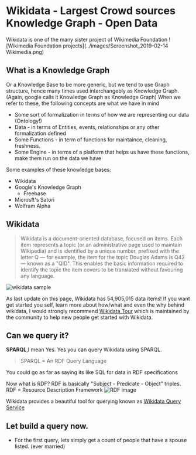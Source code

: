 # Wikidata - Largest Crowd sources Knowledge Graph - Open Data
Wikidata is one of the many sister project of Wikimedia Foundation
![Wikimedia Foundation projects](../images/Screenshot_2019-02-14 Wikimedia.png)

## What is a Knowledge Graph 
Or a Knowledge Base to be more generic, but we tend to use Graph structure, hence many times used interchangebly as Knowledge Graph.
(Again, google calls it Knowledge Graph as Knowledge Graph)
When we refer to these, the following concepts are what we have in mind
* Some sort of formalization in terms of how we are representing our data (Ontology!)
* Data - in terms of Entities, events, relationships or any other formalization defined 
* Some Functions - in term of functions for maintaince, cleaning, freshness.
* Some Engine - in terms of a platform that helps us have these functions, make them run on the data we have


Some examples of these knowledge bases:
* Wikidata
* Google's Knowledge Graph
    * Freebase
* Microsft's Satori
* Wolfram Alpha


## Wikidata
> Wikidata is a document-oriented database, focused on items. Each item represents a topic (or an administrative page used to maintain Wikipedia) and is identified by a unique number, prefixed with the letter Q — for example, the item for the topic Douglas Adams is Q42 — known as a "QID". This enables the basic information required to identify the topic the item covers to be translated without favouring any language.

![wikidata sample](https://upload.wikimedia.org/wikipedia/commons/thumb/a/ae/Datamodel_in_Wikidata.svg/484px-Datamodel_in_Wikidata.svg.png)


As last update on this page, Wikidata has 54,905,015 data items!
If you want get started you self, learn more about how/what and even the why behind wikidata, I would strongly recommend [Wikidata Tour](https://www.wikidata.org/wiki/Wikidata:Tours) which is maintained by the community to help new people get started with Wikidata.


## Can we query it?
__SPARQL__,I mean Yes.
Yes you can query Wikidata using SPARQL. 

> SPARQL = An RDF Query Language

You could go as far as saying its like SQL for data in RDF specifications

Now what is RDF?
RDF is basically "Subject - Predicate - Object" triples.
RDF = Resource Description Framework
![RDF image](https://www.w3.org/2018/09/rdf-data-viz/test-ontology-visualization.svg)

Wikidata provides a beautiful tool for querying known as [Wikidata Query Service](https://query.wikidata.org/)

## Let build a query now.

* For the first query, lets simply get a count of people that have a spouse listed. (ever married)
